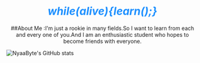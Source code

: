 <div align="center">

# <span style="color:#1E90FF" font color=blue>***while(alive){learn();}***</span>  


##About Me :I'm just a rookie in many fields.So I want to learn from each and every one of you.And I am an enthusiastic student who hopes to become friends with everyone. 

</div>

![NyaaByte's GitHub stats](https://github-readme-stats.vercel.app/api?username=J621111&show_icons=true&theme=transparent)
